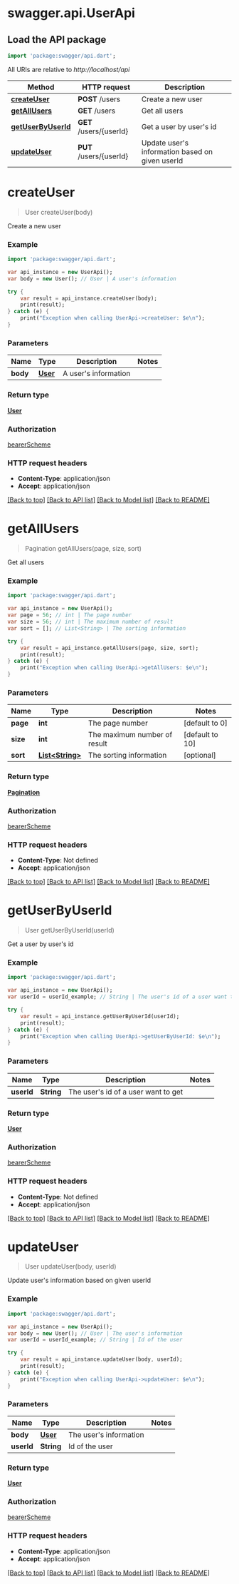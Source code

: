 # swagger.api.UserApi

## Load the API package
```dart
import 'package:swagger/api.dart';
```

All URIs are relative to *http://localhost/api*

Method | HTTP request | Description
------------- | ------------- | -------------
[**createUser**](UserApi.md#createUser) | **POST** /users | Create a new user
[**getAllUsers**](UserApi.md#getAllUsers) | **GET** /users | Get all users
[**getUserByUserId**](UserApi.md#getUserByUserId) | **GET** /users/{userId} | Get a user by user&#x27;s id
[**updateUser**](UserApi.md#updateUser) | **PUT** /users/{userId} | Update user&#x27;s information based on given userId

# **createUser**
> User createUser(body)

Create a new user

### Example
```dart
import 'package:swagger/api.dart';

var api_instance = new UserApi();
var body = new User(); // User | A user's information

try {
    var result = api_instance.createUser(body);
    print(result);
} catch (e) {
    print("Exception when calling UserApi->createUser: $e\n");
}
```

### Parameters

Name | Type | Description  | Notes
------------- | ------------- | ------------- | -------------
 **body** | [**User**](User.md)| A user&#x27;s information | 

### Return type

[**User**](User.md)

### Authorization

[bearerScheme](../README.md#bearerScheme)

### HTTP request headers

 - **Content-Type**: application/json
 - **Accept**: application/json

[[Back to top]](#) [[Back to API list]](../README.md#documentation-for-api-endpoints) [[Back to Model list]](../README.md#documentation-for-models) [[Back to README]](../README.md)

# **getAllUsers**
> Pagination getAllUsers(page, size, sort)

Get all users

### Example
```dart
import 'package:swagger/api.dart';

var api_instance = new UserApi();
var page = 56; // int | The page number
var size = 56; // int | The maximum number of result
var sort = []; // List<String> | The sorting information

try {
    var result = api_instance.getAllUsers(page, size, sort);
    print(result);
} catch (e) {
    print("Exception when calling UserApi->getAllUsers: $e\n");
}
```

### Parameters

Name | Type | Description  | Notes
------------- | ------------- | ------------- | -------------
 **page** | **int**| The page number | [default to 0]
 **size** | **int**| The maximum number of result | [default to 10]
 **sort** | [**List&lt;String&gt;**](String.md)| The sorting information | [optional] 

### Return type

[**Pagination**](Pagination.md)

### Authorization

[bearerScheme](../README.md#bearerScheme)

### HTTP request headers

 - **Content-Type**: Not defined
 - **Accept**: application/json

[[Back to top]](#) [[Back to API list]](../README.md#documentation-for-api-endpoints) [[Back to Model list]](../README.md#documentation-for-models) [[Back to README]](../README.md)

# **getUserByUserId**
> User getUserByUserId(userId)

Get a user by user's id

### Example
```dart
import 'package:swagger/api.dart';

var api_instance = new UserApi();
var userId = userId_example; // String | The user's id of a user want to get

try {
    var result = api_instance.getUserByUserId(userId);
    print(result);
} catch (e) {
    print("Exception when calling UserApi->getUserByUserId: $e\n");
}
```

### Parameters

Name | Type | Description  | Notes
------------- | ------------- | ------------- | -------------
 **userId** | **String**| The user&#x27;s id of a user want to get | 

### Return type

[**User**](User.md)

### Authorization

[bearerScheme](../README.md#bearerScheme)

### HTTP request headers

 - **Content-Type**: Not defined
 - **Accept**: application/json

[[Back to top]](#) [[Back to API list]](../README.md#documentation-for-api-endpoints) [[Back to Model list]](../README.md#documentation-for-models) [[Back to README]](../README.md)

# **updateUser**
> User updateUser(body, userId)

Update user's information based on given userId

### Example
```dart
import 'package:swagger/api.dart';

var api_instance = new UserApi();
var body = new User(); // User | The user's information
var userId = userId_example; // String | Id of the user

try {
    var result = api_instance.updateUser(body, userId);
    print(result);
} catch (e) {
    print("Exception when calling UserApi->updateUser: $e\n");
}
```

### Parameters

Name | Type | Description  | Notes
------------- | ------------- | ------------- | -------------
 **body** | [**User**](User.md)| The user&#x27;s information | 
 **userId** | **String**| Id of the user | 

### Return type

[**User**](User.md)

### Authorization

[bearerScheme](../README.md#bearerScheme)

### HTTP request headers

 - **Content-Type**: application/json
 - **Accept**: application/json

[[Back to top]](#) [[Back to API list]](../README.md#documentation-for-api-endpoints) [[Back to Model list]](../README.md#documentation-for-models) [[Back to README]](../README.md)

